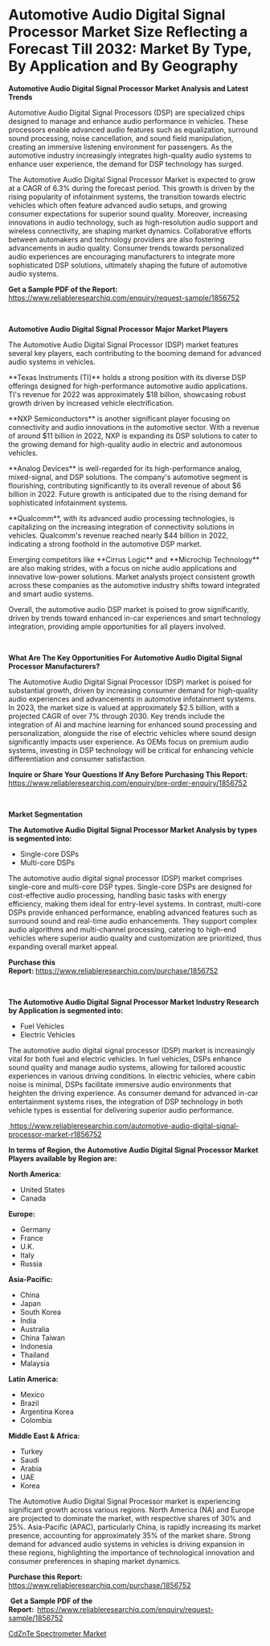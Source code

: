 <p><h1>Automotive Audio Digital Signal Processor Market Size Reflecting a Forecast Till 2032: Market By Type, By Application and By Geography</h1></p><p><strong>Automotive Audio Digital Signal Processor Market Analysis and Latest Trends</strong></p>
<p><p>Automotive Audio Digital Signal Processors (DSP) are specialized chips designed to manage and enhance audio performance in vehicles. These processors enable advanced audio features such as equalization, surround sound processing, noise cancellation, and sound field manipulation, creating an immersive listening environment for passengers. As the automotive industry increasingly integrates high-quality audio systems to enhance user experience, the demand for DSP technology has surged.</p><p>The Automotive Audio Digital Signal Processor Market is expected to grow at a CAGR of 6.3% during the forecast period. This growth is driven by the rising popularity of infotainment systems, the transition towards electric vehicles which often feature advanced audio setups, and growing consumer expectations for superior sound quality. Moreover, increasing innovations in audio technology, such as high-resolution audio support and wireless connectivity, are shaping market dynamics. Collaborative efforts between automakers and technology providers are also fostering advancements in audio quality. Consumer trends towards personalized audio experiences are encouraging manufacturers to integrate more sophisticated DSP solutions, ultimately shaping the future of automotive audio systems.</p></p>
<p><strong>Get a Sample PDF of the Report:&nbsp;</strong> <a href="https://www.reliableresearchiq.com/enquiry/request-sample/1856752?utm_campaign=3514&utm_medium=2&utm_source=Github&utm_content=ia&utm_term=27032025&utm_id=automotive-audio-digital-signal-processor">https://www.reliableresearchiq.com/enquiry/request-sample/1856752</a></p>
<p>&nbsp;</p>
<p><strong>Automotive Audio Digital Signal Processor Major Market Players</strong></p>
<p><p>The Automotive Audio Digital Signal Processor (DSP) market features several key players, each contributing to the booming demand for advanced audio systems in vehicles. </p><p>**Texas Instruments (TI)** holds a strong position with its diverse DSP offerings designed for high-performance automotive audio applications. TI's revenue for 2022 was approximately $18 billion, showcasing robust growth driven by increased vehicle electrification.</p><p>**NXP Semiconductors** is another significant player focusing on connectivity and audio innovations in the automotive sector. With a revenue of around $11 billion in 2022, NXP is expanding its DSP solutions to cater to the growing demand for high-quality audio in electric and autonomous vehicles.</p><p>**Analog Devices** is well-regarded for its high-performance analog, mixed-signal, and DSP solutions. The company's automotive segment is flourishing, contributing significantly to its overall revenue of about $6 billion in 2022. Future growth is anticipated due to the rising demand for sophisticated infotainment systems.</p><p>**Qualcomm**, with its advanced audio processing technologies, is capitalizing on the increasing integration of connectivity solutions in vehicles. Qualcomm's revenue reached nearly $44 billion in 2022, indicating a strong foothold in the automotive DSP market.</p><p>Emerging competitors like **Cirrus Logic** and **Microchip Technology** are also making strides, with a focus on niche audio applications and innovative low-power solutions. Market analysts project consistent growth across these companies as the automotive industry shifts toward integrated and smart audio systems.</p><p>Overall, the automotive audio DSP market is poised to grow significantly, driven by trends toward enhanced in-car experiences and smart technology integration, providing ample opportunities for all players involved.</p></p>
<p>&nbsp;</p>
<p><strong>What Are The Key Opportunities For Automotive Audio Digital Signal Processor Manufacturers?</strong></p>
<p><p>The Automotive Audio Digital Signal Processor (DSP) market is poised for substantial growth, driven by increasing consumer demand for high-quality audio experiences and advancements in automotive infotainment systems. In 2023, the market size is valued at approximately $2.5 billion, with a projected CAGR of over 7% through 2030. Key trends include the integration of AI and machine learning for enhanced sound processing and personalization, alongside the rise of electric vehicles where sound design significantly impacts user experience. As OEMs focus on premium audio systems, investing in DSP technology will be critical for enhancing vehicle differentiation and consumer satisfaction.</p></p>
<p><strong>Inquire or Share Your Questions If Any Before Purchasing This Report:</strong> <a href="https://www.reliableresearchiq.com/enquiry/pre-order-enquiry/1856752?utm_campaign=3514&utm_medium=2&utm_source=Github&utm_content=ia&utm_term=27032025&utm_id=automotive-audio-digital-signal-processor">https://www.reliableresearchiq.com/enquiry/pre-order-enquiry/1856752</a></p>
<p>&nbsp;</p>
<p><strong>Market Segmentation</strong></p>
<p><strong>The Automotive Audio Digital Signal Processor Market Analysis by types is segmented into:</strong></p>
<p><ul><li>Single-core DSPs</li><li>Multi-core DSPs</li></ul></p>
<p><p>The automotive audio digital signal processor (DSP) market comprises single-core and multi-core DSP types. Single-core DSPs are designed for cost-effective audio processing, handling basic tasks with energy efficiency, making them ideal for entry-level systems. In contrast, multi-core DSPs provide enhanced performance, enabling advanced features such as surround sound and real-time audio enhancements. They support complex audio algorithms and multi-channel processing, catering to high-end vehicles where superior audio quality and customization are prioritized, thus expanding overall market appeal.</p></p>
<p><strong>Purchase this Report:&nbsp;</strong><a href="https://www.reliableresearchiq.com/purchase/1856752?utm_campaign=3514&utm_medium=2&utm_source=Github&utm_content=ia&utm_term=27032025&utm_id=automotive-audio-digital-signal-processor">https://www.reliableresearchiq.com/purchase/1856752</a></p>
<p>&nbsp;</p>
<p><strong>The Automotive Audio Digital Signal Processor Market Industry Research by Application is segmented into:</strong></p>
<p><ul><li>Fuel Vehicles</li><li>Electric Vehicles</li></ul></p>
<p><p>The automotive audio digital signal processor (DSP) market is increasingly vital for both fuel and electric vehicles. In fuel vehicles, DSPs enhance sound quality and manage audio systems, allowing for tailored acoustic experiences in various driving conditions. In electric vehicles, where cabin noise is minimal, DSPs facilitate immersive audio environments that heighten the driving experience. As consumer demand for advanced in-car entertainment systems rises, the integration of DSP technology in both vehicle types is essential for delivering superior audio performance.</p></p>
<p><a href="https://www.reliableresearchiq.com/automotive-audio-digital-signal-processor-market-r1856752?utm_campaign=3514&utm_medium=2&utm_source=Github&utm_content=ia&utm_term=27032025&utm_id=automotive-audio-digital-signal-processor">&nbsp;https://www.reliableresearchiq.com/automotive-audio-digital-signal-processor-market-r1856752</a></p>
<p><strong>In terms of Region, the Automotive Audio Digital Signal Processor Market Players available by Region are:</strong></p>
<p>
    <p> <strong> North America: </strong>
        <ul>
            <li>United States</li>
            <li>Canada</li>
        </ul>
        </p> 
    <p> <strong> Europe: </strong>
        <ul>
            <li>Germany</li>
            <li>France</li>
            <li>U.K.</li>
            <li>Italy</li>
            <li>Russia</li>
        </ul>
        </p> 
    <p> <strong> Asia-Pacific: </strong>
        <ul>
            <li>China</li>
            <li>Japan</li>
            <li>South Korea</li>
            <li>India</li>
            <li>Australia</li>
            <li>China Taiwan</li>
            <li>Indonesia</li>
            <li>Thailand</li>
            <li>Malaysia</li>
        </ul>
        </p> 
    <p> <strong> Latin America: </strong>
        <ul>
            <li>Mexico</li>
            <li>Brazil</li>
            <li>Argentina Korea</li>
            <li>Colombia</li>
        </ul>
        </p> 
    <p> <strong> Middle East & Africa: </strong>
        <ul>
            <li>Turkey</li>
            <li>Saudi</li>
            <li>Arabia</li>
            <li>UAE</li>
            <li>Korea</li>
        </ul>
    </p>
    </p>
<p><p>The Automotive Audio Digital Signal Processor market is experiencing significant growth across various regions. North America (NA) and Europe are projected to dominate the market, with respective shares of 30% and 25%. Asia-Pacific (APAC), particularly China, is rapidly increasing its market presence, accounting for approximately 35% of the market share. Strong demand for advanced audio systems in vehicles is driving expansion in these regions, highlighting the importance of technological innovation and consumer preferences in shaping market dynamics.</p></p>
<p><strong>Purchase this Report: </strong><a href="https://www.reliableresearchiq.com/purchase/1856752?utm_campaign=3514&utm_medium=2&utm_source=Github&utm_content=ia&utm_term=27032025&utm_id=automotive-audio-digital-signal-processor">https://www.reliableresearchiq.com/purchase/1856752</a></p>
<p>&nbsp;<strong>Get a Sample PDF of the Report:&nbsp;&nbsp;</strong><a href="https://www.reliableresearchiq.com/enquiry/request-sample/1856752?utm_campaign=3514&utm_medium=2&utm_source=Github&utm_content=ia&utm_term=27032025&utm_id=automotive-audio-digital-signal-processor">https://www.reliableresearchiq.com/enquiry/request-sample/1856752</a></p>
<p><strong></strong></p>
<p><p><a href="https://github.com/kmettjanksj7/Market-Research-Report-List-1/blob/main/cdznte-spectrometer-market.md?utm_campaign=3514&utm_medium=2&utm_source=Github&utm_content=ia&utm_term=27032025&utm_id=automotive-audio-digital-signal-processor">CdZnTe Spectrometer Market</a></p></p>